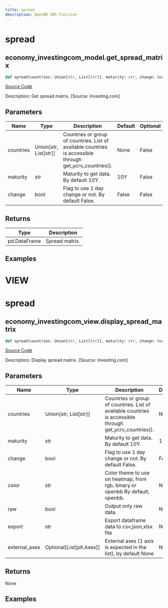 ```yaml
---
title: spread
description: OpenBB SDK Function
---
```

# spread

## economy_investingcom_model.get_spread_matrix

```python
def spread(countries: Union[str, List[str]], maturity: str, change: bool) -> DataFrame:
```
[Source Code](https://github.com/OpenBB-finance/OpenBBTerminal/tree/main/openbb_terminal/economy/investingcom_model.py#L223)

Description: Get spread matrix. [Source: Investing.com]

## Parameters

| Name | Type | Description | Default | Optional |
| ---- | ---- | ----------- | ------- | -------- |
| countries | Union[str, List[str]] | Countries or group of countries. List of available countries is accessible through get_ycrv_countries(). | None | False |
| maturity | str | Maturity to get data. By default 10Y. | 10Y | False |
| change | bool | Flag to use 1 day change or not. By default False. | False | False |

## Returns

| Type | Description |
| ---- | ----------- |
| pd.DataFrame | Spread matrix. |

## Examples




# VIEW

# spread

## economy_investingcom_view.display_spread_matrix

```python
def spread(countries: Union[str, List[str]], maturity: str, change: bool, color: str, raw: bool, external_axes: Union[List[matplotlib.axes._axes.Axes], NoneType], export: str) -> None:
```
[Source Code](https://github.com/OpenBB-finance/OpenBBTerminal/tree/main/openbb_terminal/economy/investingcom_view.py#L38)

Description: Display spread matrix. [Source: Investing.com]

## Parameters

| Name | Type | Description | Default | Optional |
| ---- | ---- | ----------- | ------- | -------- |
| countries | Union[str, List[str]] | Countries or group of countries. List of available countries is accessible through get_ycrv_countries(). | None | False |
| maturity | str | Maturity to get data. By default 10Y. | 10Y | False |
| change | bool | Flag to use 1 day change or not. By default False. | False | False |
| color | str | Color theme to use on heatmap, from rgb, binary or openbb By default, openbb. | None | False |
| raw | bool | Output only raw data. | None | False |
| export | str | Export dataframe data to csv,json,xlsx file | None | False |
| external_axes | Optional[List[plt.Axes]] | External axes (1 axis is expected in the list), by default None | None | True |

## Returns

None

## Examples

